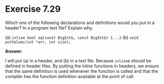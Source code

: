 # Exercise 7.29

Which one of the following declarations and definitions would you put in a header? In a program text file? Explain why.

(a) `inline bool eq(const BigInt&, const BigInt&) {...}`
(b) `void putValues(int *arr, int size);`

**Answer**:

I will put (a) in a header, and (b) in a text file. Because `inline`s should be defined in header files. By putting the inline functions in headers, we ensure that the same definition is used whenever the function is called and that the compiler has the function definition available at the point of call.